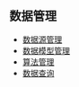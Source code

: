 数据管理
----

- [数据源管理](/docs/guide/datamanage/datasource/)
- [数据模型管理](/docs/guide/datamanage/datamodel/)
- [算法管理](/docs/guide/datamanage/algorithm.html)
- [数据查询](/docs/guide/datamanage/dataquery.html)
